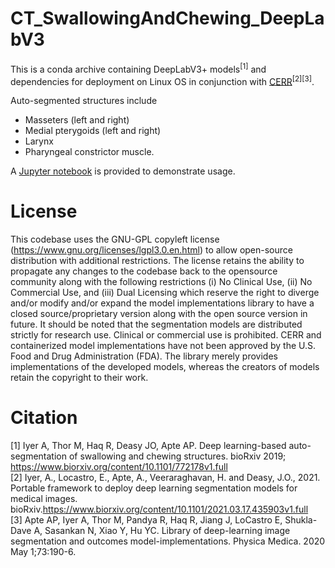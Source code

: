 # CT_SwallowingAndChewing_DeepLabV3

This is a conda archive containing DeepLabV3+ models<sup>[1]</sup> and dependencies for deployment on Linux OS in conjunction with [CERR](https://github.com/cerr/CERR/)<sup>[2][3]</sup>.    

Auto-segmented structures include 
* Masseters (left and right)
* Medial pterygoids (left and right)
* Larynx 
* Pharyngeal constrictor muscle. 

A [Jupyter notebook](https://github.com/cerr/CT_SwallowingAndChewing_DeepLabV3/blob/master/demo_DLseg_swallowing_and_chewing_structures.ipynb) is provided to demonstrate usage.


# License
This codebase uses the GNU-GPL copyleft license (https://www.gnu.org/licenses/lgpl3.0.en.html) to allow open-source distribution with additional restrictions. The
license retains the ability to propagate any changes to the codebase back to the opensource community along with the following restrictions (i) No Clinical Use, (ii) No
Commercial Use, and (iii) Dual Licensing which reserve the right to diverge and/or modify and/or expand the model implementations library to have a closed
source/proprietary version along with the open source version in future. It should be noted that the segmentation models are distributed strictly for research use. Clinical
or commercial use is prohibited. CERR and containerized model implementations have not been approved by the U.S. Food and Drug Administration (FDA). The library merely
provides implementations of the developed models, whereas the creators of models retain the copyright to their work.


# Citation
[1] Iyer A, Thor M, Haq R, Deasy JO, Apte AP. Deep learning-based auto-segmentation of swallowing and chewing structures. bioRxiv 2019; https://www.biorxiv.org/content/10.1101/772178v1.full  
[2] Iyer, A., Locastro, E., Apte, A., Veeraraghavan, H. and Deasy, J.O., 2021. Portable framework to deploy deep learning segmentation models for medical images. bioRxiv.https://www.biorxiv.org/content/10.1101/2021.03.17.435903v1.full   
[3] Apte AP, Iyer A, Thor M, Pandya R, Haq R, Jiang J, LoCastro E, Shukla-Dave A, Sasankan N, Xiao Y, Hu YC. Library of deep-learning image segmentation and outcomes model-implementations. Physica Medica. 2020 May 1;73:190-6.  
